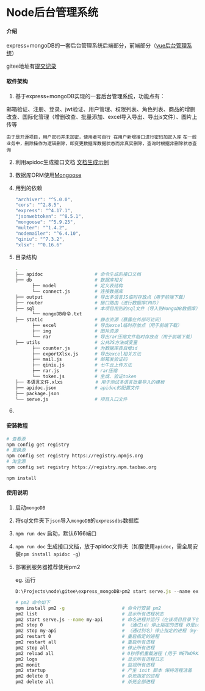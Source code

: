 # Node后台管理系统

#### 介绍
express+mongoDB的一套后台管理系统后端部分，前端部分（[vue后台管理系统](https://github.com/heerey525/express_mongodb_web)）

gitee地址有[提交记录](https://gitee.com/hlshare/express_mongoDB/commits/master)

#### 软件架构
1. 基于express+mongoDB实现的一套后台管理系统，功能点有：

邮箱验证、注册、登录、jwt验证、用户管理、权限列表、角色列表、商品的增删改查、国际化管理（增删改查、批量添加、excel导入导出、导出js文件）、图片上传等

`由于是开源项目，用户密码并未加密，使用者可自行 在用户新增接口进行密码加密入库`
`在一般业务中，删除操作为逻辑删除，即变更数据库数据状态而非真实删除，查询时根据非删除状态查询`

2. 利用apidoc生成接口文档 [文档生成示例](https://heerey525.github.io/express_mongoDB/apidoc/)

3. 数据库ORM使用[Mongoose](http://www.mongoosejs.net/)

4. 用到的依赖

   ```javascript
   "archiver": "^5.0.0",
   "cors": "^2.8.5",
   "express": "^4.17.1",
   "jsonwebtoken": "^8.5.1",
   "mongoose": "^5.9.25",
   "multer": "^1.4.2",
   "nodemailer": "^6.4.10",
   "qiniu": "^7.3.2",
   "xlsx": "^0.16.6"
   ```
   
5. 目录结构
   ```sh
   .
   ├── apidoc                   # 命令生成的接口文档
   ├── db                       # 数据库相关
         ├── model              # 定义表结构
         └── connect.js         # 连接数据库
   ├── output                   # 导出多语言JS临时存放点（用于前端下载）
   ├── router                   # 接口路由（进行数据库CRUD）
   ├── sql                      # 本项目用到的sql文件（导入到MongoDB数据库）
         └── mongoDB命令.txt
   ├── static                   # 静态资源（暴露在外部可访问）
         ├── excel              # 导出excel临时存放点（用于前端下载）
         ├── img                # 图片资源
         └── rar                # 导出rar压缩文件临时存放点（用于前端下载）
   ├── utils                    # 公共JS方法或变量
         ├── counter.js         # 为数据库表自增id
         ├── exportXlsx.js      # 导出excel相关方法
         ├── mail.js            # 邮箱发验证码
         ├── qiniu.js           # 七牛云上传方法
         ├── rar.js             # rar压缩
         └── token.js           # 生成、验证token
   ├── 多语言文件.xlxs            # 用于测试多语言批量导入的模板
   ├── apidoc.json              # apidoc的配置文件
   ├── package.json
   └── serve.js                 # 项目入口文件
   ```
6. 


#### 安装教程
```sh
# 查看源
npm config get registry
# 更换源
npm config set registry https://registry.npmjs.org
# 淘宝源
npm config set registry https://registry.npm.taobao.org

npm install
```
#### 使用说明

1. 启动`mongoDB`

2. 将sql文件夹下`json`导入`mongoDB`的`expressdbs`数据库

3. `npm run dev` 启动，默认6166端口

4. `npm run doc` 生成接口文档，放于apidoc文件夹（如要使用`apidoc`，需全局安装`npm install apidoc -g`）

5. 部署到服务器推荐使用pm2

   eg. 运行

   ```javascript
   D:\Projects\node\gitee\express_mongoDB>pm2 start serve.js --name express_mongoDB
   ```

   ```sh
   # pm2 命令如下
   npm install pm2 -g                     # 命令行安装 pm2 
   pm2 list                               # 显示所有进程状态
   pm2 start serve.js --name my-api       # 命名进程并运行（在该项目目录下创建别名my-api并运行serve.js）
   pm2 stop 0                             # （通过id）停止指定的进程（0是id）
   pm2 stop my-api                        # （通过别名）停止指定的进程（my-api是别名）
   pm2 restart 0                          # 重启指定的进程
   pm2 restart all                        # 重启所有进程
   pm2 stop all                           # 停止所有进程
   pm2 reload all                         # 0秒停机重载进程 (用于 NETWORKED 进程)
   pm2 logs                               # 显示所有进程日志
   pm2 monit                              # 监视所有进程
   pm2 startup                            # 产生 init 脚本 保持进程活着
   pm2 delete 0                           # 杀死指定的进程
   pm2 delete all                         # 杀死全部进程
   ```

   
